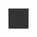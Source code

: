<style>
.spinner {
  width: 40px;
  height: 40px;
  background-color: #333;

  margin: 100px auto;
  -webkit-animation: sk-rotateplane 1.2s infinite ease-in-out;
  animation: sk-rotateplane 1.2s infinite ease-in-out;
}

@-webkit-keyframes sk-rotateplane {
  0% { -webkit-transform: perspective(120px) }
  50% { -webkit-transform: perspective(120px) rotateY(180deg) }
  100% { -webkit-transform: perspective(120px) rotateY(180deg)  rotateX(180deg) }
}

@keyframes sk-rotateplane {
  0% { 
    transform: perspective(120px) rotateX(0deg) rotateY(0deg);
    -webkit-transform: perspective(120px) rotateX(0deg) rotateY(0deg) 
  } 50% { 
    transform: perspective(120px) rotateX(-180.1deg) rotateY(0deg);
    -webkit-transform: perspective(120px) rotateX(-180.1deg) rotateY(0deg) 
  } 100% { 
    transform: perspective(120px) rotateX(-180deg) rotateY(-179.9deg);
    -webkit-transform: perspective(120px) rotateX(-180deg) rotateY(-179.9deg);
  }
}
</style>
<div class="spinner"></div>
